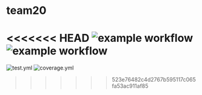 # team20

<<<<<<< HEAD
![example workflow](https://code.harvard.edu/CS107/team20/actions/workflows/test.yml/badge.svg)
![example workflow](https://code.harvard.edu/CS107/team20/actions/workflows/coverage.yml/badge.svg)
=======
![test.yml](https://github.com/CS107/team20/actions/workflows/test.yml/badge.svg)
![coverage.yml](https://github.com/CS107/team20/actions/workflows/coverage.yml/badge.svg)
>>>>>>> 523e76482c4d2767b595117c065fa53ac911af85
